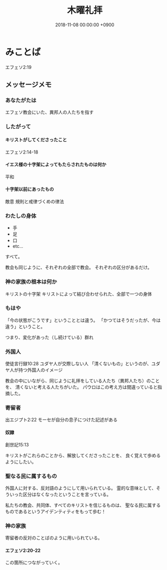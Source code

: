 ﻿---
layout: post
title:  木曜礼拝
date:   2018-11-08 00:00:00 +0900
categories: jekyll update
tags:
- jekyll
---

# みことば
エフェソ2:19

## メッセージメモ
### あなたがたは
エフェソ教会にいた、異邦人の人たちを指す

### したがって
#### キリストがしてくださったこと
エフェソ2:14-18

#### イエス様の十字架によってもたらされたものは何か
平和

#### 十字架以前にあったもの
敵意
規則と戒律づくめの律法

### わたしの身体
- 手
- 足
- 口
- etc...

すべて。

教会も同じように、それぞれの全部で教会。
それぞれの区分があるだけ。

### 神の家族の根本は何か
キリストの十字架
キリストによって結び合わせられた、全部で一つの身体

### もはや
「今の状態がこうです」ということとは違う。
「かつてはそうだったが、今は違う」ということ。

つまり、変化があった（し続けている）群れ

### 外国人
使徒言行録10:28
ユダヤ人が交際しない人
「清くないもの」というのが、ユダヤ人が持つ外国人のイメージ

教会の中にいながら、同じように礼拝をしている人たち（異邦人たち）のことを、
清くないと考える人たちがいた。
パウロはこの考え方は間違っていると指摘した。

### 寄留者
出エジプト2:22
モーセが自分の息子につけた記述がある

#### 奴隷
創世記15:13

キリストがこれらのことから、解放してくださったことを、
良く覚えて歩めるようにしたい。

### 聖なる民に属するもの
外国人に対する、反対語のようにして用いられている。
霊的な意味として、そういった区分はなくなったということを言っている。

私たちの教会、共同体、すべてのキリストを信じるものは、
聖なる民に属するものであるというアイデンティティをもって歩む！

### 神の家族
寄留者の反対のことばのように用いられている。

#### エフェソ2:20-22
この箇所につながっていく。
